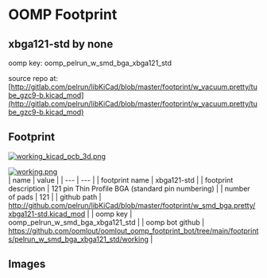 # OOMP Footprint  
## xbga121-std  by none  
  
oomp key: oomp_pelrun_w_smd_bga_xbga121_std  
  
source repo at: [http://gitlab.com/pelrun/libKiCad/blob/master/footprint/w_vacuum.pretty/tube_gzc9-b.kicad_mod](http://gitlab.com/pelrun/libKiCad/blob/master/footprint/w_vacuum.pretty/tube_gzc9-b.kicad_mod)  
## Footprint  
  
[![working_kicad_pcb_3d.png](working_kicad_pcb_3d_600.png)](working_kicad_pcb_3d.png)  
  
[![working.png](working_600.png)](working.png)  
| name | value | 
| --- | --- | 
| footprint name | xbga121-std | 
| footprint description | 121 pin Thin Profile BGA (standard pin numbering) | 
| number of pads | 121 | 
| github path | http://github.com/pelrun/libKiCad/blob/master/footprint/w_smd_bga.pretty/xbga121-std.kicad_mod | 
| oomp key | oomp_pelrun_w_smd_bga_xbga121_std | 
| oomp bot github | https://github.com/oomlout/oomlout_oomp_footprint_bot/tree/main/footprints/pelrun_w_smd_bga_xbga121_std/working | 
## Images  
